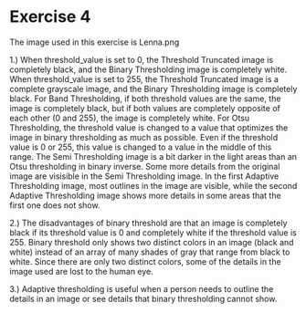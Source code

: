 # Exercise 4

The image used in this exercise is Lenna.png

1.) When threshold_value is set to 0, the Threshold Truncated image is completely black, and the Binary Thresholding image is completely white.
When threshold_value is set to 255, the Threshold Truncated image is a complete grayscale image, and the Binary Thresholding image is completely black.
For Band Thresholding, if both threshold values are the same, the image is completely black, but if both values are completely opposite of each other (0 and 255), the image is completely white.
For Otsu Thresholding, the threshold value is changed to a value that optimizes the image in binary thresholding as much as possible.  Even if the threshold value is 0 or 255, this value is changed to a value in the middle of this range.
The Semi Thresholding image is a bit darker in the light areas than an Otsu thresholding in binary inverse.  Some more details from the original image are visisible in the Semi Thresholding image.
In the first Adaptive Thresholding image, most outlines in the image are visible, while the second Adaptive Thresholding image shows more details in some areas that the first one does not show.

2.) The disadvantages of binary threshold are that an image is completely black if its threshold value is 0 and completely white if the threshold value is 255.  Binary threshold only shows two distinct colors in an image (black and white) instead of an array of many shades of gray that range from black to white.  Since there are only two distinct colors, some of the details in the image used are lost to the human eye.

3.) Adaptive thresholding is useful when a person needs to outline the details in an image or see details that binary thresholding cannot show.
